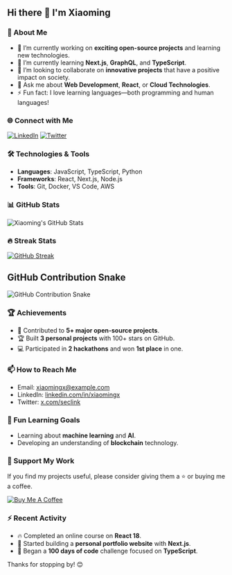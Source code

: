 ## Hi there 👋 I'm Xiaoming

### 🚀 About Me

- 🔭 I’m currently working on **exciting open-source projects** and learning new technologies.
- 🌱 I’m currently learning **Next.js**, **GraphQL**, and **TypeScript**.
- 👯 I’m looking to collaborate on **innovative projects** that have a positive impact on society.
- 💬 Ask me about **Web Development**, **React**, or **Cloud Technologies**.
- ⚡ Fun fact: I love learning languages—both programming and human languages!

### 🌐 Connect with Me

[![LinkedIn](https://img.shields.io/badge/LinkedIn-blue?style=flat-square&logo=linkedin)](https://www.linkedin.com/in/xiaomingx)
[![Twitter](https://img.shields.io/badge/Twitter-blue?style=flat-square&logo=twitter)](https://x.com/seclink)

### 🛠️ Technologies & Tools

- **Languages**: JavaScript, TypeScript, Python
- **Frameworks**: React, Next.js, Node.js
- **Tools**: Git, Docker, VS Code, AWS

### 📊 GitHub Stats

![Xiaoming's GitHub Stats](https://github-readme-stats.vercel.app/api?username=XiaomingX&show_icons=true&theme=radical)

### 🔥 Streak Stats

[![GitHub Streak](https://github-readme-streak-stats.herokuapp.com/?user=XiaomingX&theme=radical)](https://git.io/streak-stats)

## GitHub Contribution Snake

<picture>
  <source media="(prefers-color-scheme: dark)" srcset="https://raw.githubusercontent.com/XiaomingX/XiaomingX/output/github-snake-dark.svg" />
  <source media="(prefers-color-scheme: light)" srcset="https://raw.githubusercontent.com/XiaomingX/XiaomingX/output/github-snake.svg" />
  <img alt="GitHub Contribution Snake" src="https://raw.githubusercontent.com/XiaomingX/XiaomingX/output/github-snake.svg" />
</picture>

### 🏆 Achievements

- 🌟 Contributed to **5+ major open-source projects**.
- 🏆 Built **3 personal projects** with 100+ stars on GitHub.
- 💻 Participated in **2 hackathons** and won **1st place** in one.

### 📫 How to Reach Me

- Email: [xiaomingx@example.com](mailto:xiaomingx@example.com)
- LinkedIn: [linkedin.com/in/xiaomingx](https://www.linkedin.com/in/xiaomingx)
- Twitter: [x.com/seclink](https://x.com/seclink)

### 🌱 Fun Learning Goals

- Learning about **machine learning** and **AI**.
- Developing an understanding of **blockchain** technology.

### 💖 Support My Work

If you find my projects useful, please consider giving them a ⭐️ or buying me a coffee.

[![Buy Me A Coffee](https://img.shields.io/badge/-Buy%20Me%20A%20Coffee-brown?style=flat-square&logo=buy-me-a-coffee)](https://www.buymeacoffee.com/xiaoming)

### ⚡ Recent Activity

- 🔥 Completed an online course on **React 18**.
- 🚀 Started building a **personal portfolio website** with **Next.js**.
- 🎯 Began a **100 days of code** challenge focused on **TypeScript**.

Thanks for stopping by! 😊
